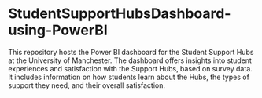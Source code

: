 # StudentSupportHubsDashboard-using-PowerBI
This repository hosts the Power BI dashboard for the Student Support Hubs at the University of Manchester. The dashboard offers insights into student experiences and satisfaction with the Support Hubs, based on survey data.  It includes information on how students learn about the Hubs, the types of support they need, and their overall satisfaction.
